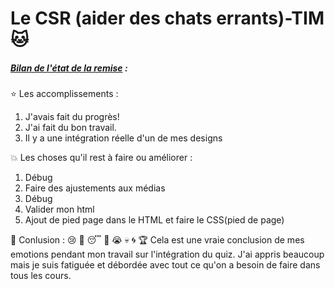 # Le CSR (aider des chats errants)-TIM :cat:

##### <ins>Bilan de l'état de la remise</ins> :

:star: Les accomplissements :

1. J'avais fait du progrès!
2. J'ai fait du bon travail.
3. Il y a une intégration réelle d'un de mes designs

:boom: Les choses qu'il rest à faire ou améliorer :

1. Débug
2. Faire des ajustements aux médias
3. Débug
4. Valider mon html
5. Ajout de pied page dans le HTML et faire le CSS(pied de page)

:notebook: Conlusion :
:cry: :pray: :sleeping: :clap: :sob: :skull: :cyclone: :trophy:
Cela est une vraie conclusion de mes emotions pendant mon travail sur l'intégration du quiz. J'ai appris beaucoup mais je suis fatiguée et débordée avec tout ce qu'on a besoin de faire dans tous les cours.
